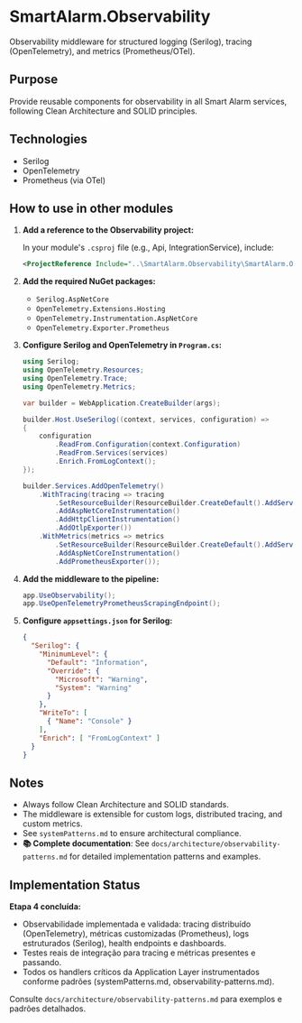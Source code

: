 # SmartAlarm.Observability

Observability middleware for structured logging (Serilog), tracing (OpenTelemetry), and metrics (Prometheus/OTel).

## Purpose

Provide reusable components for observability in all Smart Alarm services, following Clean Architecture and SOLID principles.

## Technologies

- Serilog
- OpenTelemetry
- Prometheus (via OTel)

## How to use in other modules

1. **Add a reference to the Observability project:**

   In your module's `.csproj` file (e.g., Api, IntegrationService), include:

   ```xml
   <ProjectReference Include="..\SmartAlarm.Observability\SmartAlarm.Observability.csproj" />
   ```

2. **Add the required NuGet packages:**

   - `Serilog.AspNetCore`
   - `OpenTelemetry.Extensions.Hosting`
   - `OpenTelemetry.Instrumentation.AspNetCore`
   - `OpenTelemetry.Exporter.Prometheus`

3. **Configure Serilog and OpenTelemetry in `Program.cs`:**

   ```csharp
   using Serilog;
   using OpenTelemetry.Resources;
   using OpenTelemetry.Trace;
   using OpenTelemetry.Metrics;

   var builder = WebApplication.CreateBuilder(args);

   builder.Host.UseSerilog((context, services, configuration) =>
   {
       configuration
           .ReadFrom.Configuration(context.Configuration)
           .ReadFrom.Services(services)
           .Enrich.FromLogContext();
   });

   builder.Services.AddOpenTelemetry()
       .WithTracing(tracing => tracing
           .SetResourceBuilder(ResourceBuilder.CreateDefault().AddService("MODULE_NAME"))
           .AddAspNetCoreInstrumentation()
           .AddHttpClientInstrumentation()
           .AddOtlpExporter())
       .WithMetrics(metrics => metrics
           .SetResourceBuilder(ResourceBuilder.CreateDefault().AddService("MODULE_NAME"))
           .AddAspNetCoreInstrumentation()
           .AddPrometheusExporter());
   ```

4. **Add the middleware to the pipeline:**

   ```csharp
   app.UseObservability();
   app.UseOpenTelemetryPrometheusScrapingEndpoint();
   ```

5. **Configure `appsettings.json` for Serilog:**

   ```json
   {
     "Serilog": {
       "MinimumLevel": {
         "Default": "Information",
         "Override": {
           "Microsoft": "Warning",
           "System": "Warning"
         }
       },
       "WriteTo": [
         { "Name": "Console" }
       ],
       "Enrich": [ "FromLogContext" ]
     }
   }
   ```

## Notes

- Always follow Clean Architecture and SOLID standards.
- The middleware is extensible for custom logs, distributed tracing, and custom metrics.
- See `systemPatterns.md` to ensure architectural compliance.
- **📚 Complete documentation**: See `docs/architecture/observability-patterns.md` for detailed implementation patterns and examples.

## Implementation Status

**Etapa 4 concluída:**

- Observabilidade implementada e validada: tracing distribuído (OpenTelemetry), métricas customizadas (Prometheus), logs estruturados (Serilog), health endpoints e dashboards.
- Testes reais de integração para tracing e métricas presentes e passando.
- Todos os handlers críticos da Application Layer instrumentados conforme padrões (systemPatterns.md, observability-patterns.md).

Consulte `docs/architecture/observability-patterns.md` para exemplos e padrões detalhados.
